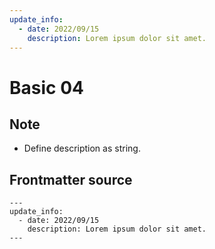```yaml
---
update_info:
  - date: 2022/09/15
    description: Lorem ipsum dolor sit amet.
---
```

# Basic 04


## Note

- Define description as string.


## Frontmatter source

```
---
update_info:
  - date: 2022/09/15
    description: Lorem ipsum dolor sit amet.
---
```
